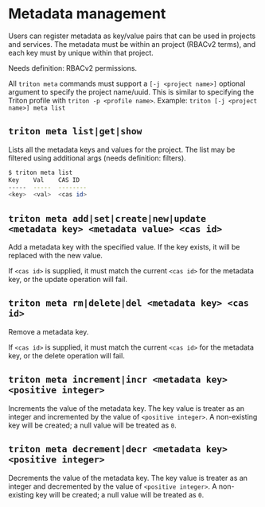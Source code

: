 <!--
    This Source Code Form is subject to the terms of the Mozilla Public
    License, v. 2.0. If a copy of the MPL was not distributed with this
    file, You can obtain one at http://mozilla.org/MPL/2.0/.
-->

<!--
    Copyright 2016 Casey Bisson, Joyent
-->

# Metadata management

Users can register metadata as key/value pairs that can be used in projects and services. The metadata must be within an project (RBACv2 terms), and each key must by unique within that project.

Needs definition: RBACv2 permissions.

All `triton meta` commands must support a `[-j <project name>]` optional argument to specify the project name/uuid. This is similar to specifying the Triton profile with `triton -p <profile name>`. Example: `triton [-j <project name>] meta list`

## `triton meta list|get|show`

Lists all the metadata keys and values for the project. The list may be filtered using additional args (needs definition: filters).

```bash
$ triton meta list
Key    Val    CAS ID
-----  -----  --------
<key>  <val>  <cas id>
```

## `triton meta add|set|create|new|update <metadata key> <metadata value> <cas id>`

Add a metadata key with the specified value. If the key exists, it will be replaced with the new value.

If `<cas id>` is supplied, it must match the current `<cas id>` for the metadata key, or the update operation will fail.

## `triton meta rm|delete|del <metadata key> <cas id>`

Remove a metadata key.

If `<cas id>` is supplied, it must match the current `<cas id>` for the metadata key, or the delete operation will fail.

## `triton meta increment|incr <metadata key> <positive integer>`

Increments the value of the metadata key. The key value is treater as an integer and incremented by the value of `<positive integer>`. A non-existing key will be created; a null value will be treated as `0`.

## `triton meta decrement|decr <metadata key> <positive integer>`

Decrements the value of the metadata key. The key value is treater as an integer and decremented by the value of `<positive integer>`. A non-existing key will be created; a null value will be treated as `0`.
